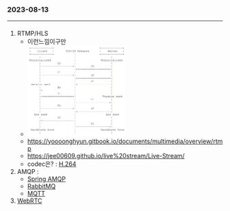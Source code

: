 ### 2023-08-13   
---
#### 
1. RTMP/HLS
   - 이런느낌이구만
   - <img src="./rtmp.png" width="50%" height="50%" title="rtmp"></img>
   - https://yoooonghyun.gitbook.io/documents/multimedia/overview/rtmp
   - https://jee00609.github.io/live%20stream/Live-Stream/
   - codec은? : [H.264](https://www.itu.int/rec/T-REC-H.264)
2. AMQP : 
   - [Spring AMQP](https://docs.spring.io/spring-amqp/docs/current/reference/html/#introduction)
   - [RabbitMQ](https://www.rabbitmq.com/documentation.html)
   - [MQTT](https://www.oasis-open.org/committees/document.php?document_id=66091&wg_abbrev=mqtt)
3. [WebRTC](https://datatracker.ietf.org/group/rtcweb/documents/)


